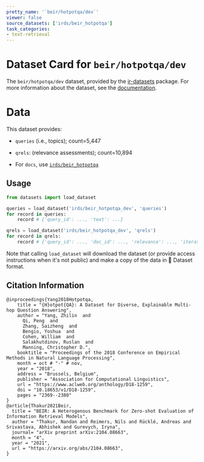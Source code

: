 ```yaml
---
pretty_name: '`beir/hotpotqa/dev`'
viewer: false
source_datasets: ['irds/beir_hotpotqa']
task_categories:
- text-retrieval
---
```


# Dataset Card for `beir/hotpotqa/dev`

The `beir/hotpotqa/dev` dataset, provided by the [ir-datasets](https://ir-datasets.com/) package.
For more information about the dataset, see the [documentation](https://ir-datasets.com/beir#beir/hotpotqa/dev).

# Data

This dataset provides:
 - `queries` (i.e., topics); count=5,447
 - `qrels`: (relevance assessments); count=10,894

 - For `docs`, use [`irds/beir_hotpotqa`](https://huggingface.co/datasets/irds/beir_hotpotqa)

## Usage

```python
from datasets import load_dataset

queries = load_dataset('irds/beir_hotpotqa_dev', 'queries')
for record in queries:
    record # {'query_id': ..., 'text': ...}

qrels = load_dataset('irds/beir_hotpotqa_dev', 'qrels')
for record in qrels:
    record # {'query_id': ..., 'doc_id': ..., 'relevance': ..., 'iteration': ...}

```

Note that calling `load_dataset` will download the dataset (or provide access instructions when it's not public) and make a copy of the
data in 🤗 Dataset format.

## Citation Information

```
@inproceedings{Yang2018Hotpotqa,
    title = "{H}otpot{QA}: A Dataset for Diverse, Explainable Multi-hop Question Answering",
    author = "Yang, Zhilin  and
      Qi, Peng  and
      Zhang, Saizheng  and
      Bengio, Yoshua  and
      Cohen, William  and
      Salakhutdinov, Ruslan  and
      Manning, Christopher D.",
    booktitle = "Proceedings of the 2018 Conference on Empirical Methods in Natural Language Processing",
    month = oct # "-" # nov,
    year = "2018",
    address = "Brussels, Belgium",
    publisher = "Association for Computational Linguistics",
    url = "https://www.aclweb.org/anthology/D18-1259",
    doi = "10.18653/v1/D18-1259",
    pages = "2369--2380"
}
@article{Thakur2021Beir,
  title = "BEIR: A Heterogenous Benchmark for Zero-shot Evaluation of Information Retrieval Models",
  author = "Thakur, Nandan and Reimers, Nils and Rücklé, Andreas and Srivastava, Abhishek and Gurevych, Iryna", 
  journal= "arXiv preprint arXiv:2104.08663",
  month = "4",
  year = "2021",
  url = "https://arxiv.org/abs/2104.08663",
}
```
